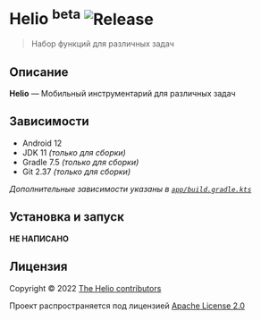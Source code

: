 # Helio <sup>beta</sup> ![Release](https://img.shields.io/github/v/release/hepller/HelioApp)

> Набор функций для различных задач

## Описание

__Helio__ — Мобильный инструментарий для различных задач

## Зависимости

- Android 12
- JDK 11 *(только для сборки)*
- Gradle 7.5 *(только для сборки)*
- Git 2.37 *(только для сборки)*

*Дополнительные зависимости указаны в [`app/build.gradle.kts`](app/build.gradle.kts)*

## Установка и запуск

__НЕ НАПИСАНО__

## Лицензия

Copyright © 2022 [The Helio contributors](contributors.md)

Проект распространяется под лицензией [Apache License 2.0](license)